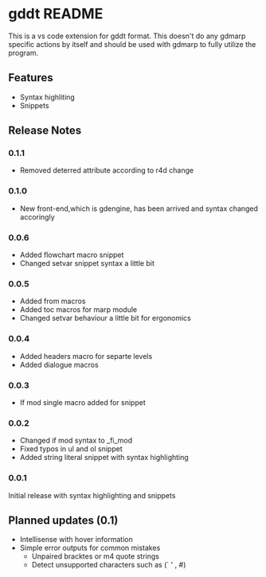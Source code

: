 # gddt README

This is a vs code extension for gddt format. This doesn't do any gdmarp specific
actions by itself and should be used with gdmarp to fully utilize the program.

## Features

- Syntax highliting
- Snippets

## Release Notes

### 0.1.1

- Removed deterred attribute according to r4d change

### 0.1.0

- New front-end,which is gdengine, has been arrived and syntax changed accoringly

### 0.0.6

- Added flowchart macro snippet
- Changed setvar snippet syntax a little bit

### 0.0.5

- Added from macros
- Added toc macros for marp module
- Changed setvar behaviour a little bit for ergonomics

### 0.0.4

- Added headers macro for separte levels
- Added dialogue macros

### 0.0.3

- If mod single macro added for snippet

### 0.0.2

- Changed if mod syntax to _fi_mod
- Fixed typos in ul and ol snippet
- Added string literal snippet with syntax highlighting 

### 0.0.1

Initial release with syntax highlighting and snippets

## Planned updates (0.1)

- Intellisense with hover information
- Simple error outputs for common mistakes
	- Unpaired bracktes or m4 quote strings
	- Detect unsupported characters such as (` ' , #)